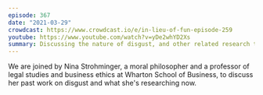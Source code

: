 ```yaml
---
episode: 367
date: "2021-03-29"
crowdcast: https://www.crowdcast.io/e/in-lieu-of-fun-episode-259
youtube: https://www.youtube.com/watch?v=yDe2whYD2Xs
summary: Discussing the nature of disgust, and other related research topics
---
```

We are joined by Nina Strohminger, a moral philosopher and a professor of legal
studies and business ethics at Wharton School of Business, to discuss her past
work on disgust and what she's researching now.
